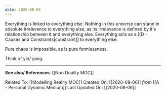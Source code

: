```yaml
---
date: 2020-08-06
---
```


Everything is linked to everything else. Nothing in this universe can stand in absolute irrelevance to everything else, as its irrelevance is defined by it's relationship between it and everything else. Everything acts as a [[D - Causes and Constraints|constraint]] to everything else.

Pure chaos is impossible, as is pure formlessness. 

Think of yin/ yang. 

---
**See also/ References**:
[[Non Duality MOC]]

Related To: [[Modelling Reality MOC]]
Created On: [[2020-08-06]] *from* [[A - Personal Dynamic Medium]]
Last Updated On: [[2020-08-06]]